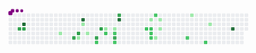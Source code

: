 <svg viewBox="-16 -32 880 192" width="880" height="192" xmlns="http://www.w3.org/2000/svg"><desc>Generated with https://github.com/Platane/snk</desc><style>@keyframes c0{51.77%{fill:var(--c3)}51.79%,to{fill:var(--ce)}}@keyframes c1{67.3%{fill:var(--c4)}67.32%,to{fill:var(--ce)}}@keyframes c2{51.45%{fill:var(--c3)}51.47%,to{fill:var(--ce)}}@keyframes c3{5.17%{fill:var(--c1)}5.19%,to{fill:var(--ce)}}@keyframes c4{47.24%{fill:var(--c3)}47.26%,to{fill:var(--ce)}}@keyframes c5{46.59%{fill:var(--c3)}46.61%,to{fill:var(--ce)}}@keyframes c6{9.38%{fill:var(--c1)}9.4%,to{fill:var(--ce)}}@keyframes c7{62.77%{fill:var(--c4)}62.79%,to{fill:var(--ce)}}@keyframes c8{7.43%{fill:var(--c1)}7.45%,to{fill:var(--ce)}}@keyframes c9{8.4%{fill:var(--c1)}8.42%,to{fill:var(--ce)}}@keyframes ca{43.68%{fill:var(--c3)}43.7%,to{fill:var(--ce)}}@keyframes cb{40.12%{fill:var(--c2)}40.14%,to{fill:var(--ce)}}@keyframes cc{44.65%{fill:var(--c3)}44.67%,to{fill:var(--ce)}}@keyframes cd{13.26%{fill:var(--c1)}13.28%,to{fill:var(--ce)}}@keyframes ce{38.82%{fill:var(--c2)}38.84%,to{fill:var(--ce)}}@keyframes cf{13.91%{fill:var(--c1)}13.93%,to{fill:var(--ce)}}@keyframes cg{38.18%{fill:var(--c2)}38.2%,to{fill:var(--ce)}}@keyframes ch{42.38%{fill:var(--c3)}42.4%,to{fill:var(--ce)}}@keyframes ci{42.06%{fill:var(--c2)}42.08%,to{fill:var(--ce)}}@keyframes cj{59.86%{fill:var(--c3)}59.88%,to{fill:var(--ce)}}@keyframes ck{60.18%{fill:var(--c4)}60.2%,to{fill:var(--ce)}}@keyframes cl{32.35%{fill:var(--c2)}32.37%,to{fill:var(--ce)}}@keyframes cm{17.14%{fill:var(--c1)}17.16%,to{fill:var(--ce)}}@keyframes cn{32.03%{fill:var(--c2)}32.05%,to{fill:var(--ce)}}@keyframes co{31.71%{fill:var(--c2)}31.73%,to{fill:var(--ce)}}@keyframes cp{31.38%{fill:var(--c2)}31.4%,to{fill:var(--ce)}}@keyframes cq{33.97%{fill:var(--c2)}33.99%,to{fill:var(--ce)}}@keyframes cr{19.41%{fill:var(--c1)}19.43%,to{fill:var(--ce)}}@keyframes cs{17.79%{fill:var(--c1)}17.81%,to{fill:var(--ce)}}@keyframes ct{18.44%{fill:var(--c1)}18.46%,to{fill:var(--ce)}}@keyframes cu{28.79%{fill:var(--c2)}28.81%,to{fill:var(--ce)}}@keyframes cv{23.61%{fill:var(--c1)}23.63%,to{fill:var(--ce)}}@keyframes cw{27.17%{fill:var(--c2)}27.19%,to{fill:var(--ce)}}@keyframes cx{25.56%{fill:var(--c1)}25.58%,to{fill:var(--ce)}}@keyframes cy{82.51%{fill:var(--c4)}82.53%,to{fill:var(--ce)}}@keyframes u0{5.17%{transform:scale(0,1)}5.19%,7.43%{transform:scale(.08,1)}7.45%,8.4%{transform:scale(.17,1)}8.42%,9.38%{transform:scale(.25,1)}13.26%,9.4%{transform:scale(.33,1)}13.28%,13.91%{transform:scale(.42,1)}13.93%,17.14%{transform:scale(.5,1)}17.16%,17.79%{transform:scale(.58,1)}17.81%,18.44%{transform:scale(.67,1)}18.46%,19.41%{transform:scale(.75,1)}19.43%,23.61%{transform:scale(.83,1)}23.63%,25.56%{transform:scale(.92,1)}25.58%,to{transform:scale(1,1)}}@keyframes u1{27.17%{transform:scale(0,1)}27.19%,28.79%{transform:scale(.09,1)}28.81%,31.38%{transform:scale(.18,1)}31.4%,31.71%{transform:scale(.27,1)}31.73%,32.03%{transform:scale(.36,1)}32.05%,32.35%{transform:scale(.45,1)}32.37%,33.97%{transform:scale(.55,1)}33.99%,38.18%{transform:scale(.64,1)}38.2%,38.82%{transform:scale(.73,1)}38.84%,40.12%{transform:scale(.82,1)}40.14%,42.06%{transform:scale(.91,1)}42.08%,to{transform:scale(1,1)}}@keyframes u2{42.38%{transform:scale(0,1)}42.4%,43.68%{transform:scale(.13,1)}43.7%,44.65%{transform:scale(.25,1)}44.67%,46.59%{transform:scale(.38,1)}46.61%,47.24%{transform:scale(.5,1)}47.26%,51.45%{transform:scale(.63,1)}51.47%,51.77%{transform:scale(.75,1)}51.79%,59.86%{transform:scale(.88,1)}59.88%,to{transform:scale(1,1)}}@keyframes u3{60.18%{transform:scale(0,1)}60.2%,62.77%{transform:scale(.25,1)}62.79%,67.3%{transform:scale(.5,1)}67.32%,82.51%{transform:scale(.75,1)}82.53%,to{transform:scale(1,1)}}@keyframes s0{0%,99.68%{transform:translate(0,-16px)}.32%{transform:translate(0,0)}3.88%{transform:translate(176px,0)}5.18%{transform:translate(176px,64px)}46.93%,6.15%{transform:translate(224px,64px)}6.47%{transform:translate(224px,48px)}7.12%{transform:translate(256px,48px)}7.44%{transform:translate(256px,32px)}7.77%{transform:translate(272px,32px)}8.41%{transform:translate(272px,64px)}8.74%{transform:translate(256px,64px)}9.06%{transform:translate(256px,80px)}9.39%{transform:translate(240px,80px)}9.71%{transform:translate(240px,96px)}10.68%{transform:translate(288px,96px)}11.33%{transform:translate(288px,64px)}11.65%,44.01%{transform:translate(304px,64px)}12.3%{transform:translate(304px,32px)}12.94%{transform:translate(336px,32px)}13.27%{transform:translate(336px,48px)}15.86%{transform:translate(464px,48px)}16.18%{transform:translate(464px,32px)}16.83%{transform:translate(496px,32px)}17.15%{transform:translate(496px,16px)}17.8%{transform:translate(528px,16px)}18.45%{transform:translate(528px,48px)}18.77%{transform:translate(512px,48px)}19.42%{transform:translate(512px,80px)}21.36%{transform:translate(608px,80px)}21.68%{transform:translate(608px,64px)}22.33%{transform:translate(640px,64px)}23.62%{transform:translate(640px,0)}24.92%{transform:translate(704px,0)}25.57%{transform:translate(704px,32px)}25.89%{transform:translate(688px,32px)}27.18%{transform:translate(688px,96px)}27.51%{transform:translate(672px,96px)}27.83%{transform:translate(672px,80px)}31.39%{transform:translate(496px,80px)}32.04%{transform:translate(496px,48px)}32.36%{transform:translate(480px,48px)}32.69%{transform:translate(480px,32px)}33.33%{transform:translate(512px,32px)}33.98%{transform:translate(512px,0)}36.25%{transform:translate(400px,0)}36.89%{transform:translate(400px,32px)}37.54%{transform:translate(368px,32px)}38.19%{transform:translate(368px,64px)}39.16%,44.34%{transform:translate(320px,64px)}39.81%{transform:translate(320px,96px)}40.13%{transform:translate(304px,96px)}40.45%{transform:translate(304px,112px)}41.75%{transform:translate(368px,112px)}42.39%{transform:translate(368px,80px)}43.69%{transform:translate(304px,80px)}44.66%{transform:translate(320px,48px)}46.28%{transform:translate(240px,48px)}46.6%{transform:translate(240px,64px)}47.25%{transform:translate(224px,80px)}47.57%{transform:translate(208px,80px)}48.22%{transform:translate(208px,48px)}51.78%{transform:translate(32px,48px)}52.43%{transform:translate(32px,16px)}56.63%{transform:translate(240px,16px)}56.96%{transform:translate(240px,0)}59.87%{transform:translate(384px,0)}60.19%{transform:translate(384px,16px)}66.99%{transform:translate(48px,16px)}67.31%{transform:translate(48px,32px)}82.2%{transform:translate(784px,32px)}82.52%{transform:translate(784px,48px)}97.41%{transform:translate(48px,48px)}98.71%{transform:translate(48px,-16px)}}@keyframes s1{0%,99.68%{transform:translate(16px,-16px)}.32%{transform:translate(0,-16px)}.65%{transform:translate(0,0)}4.21%{transform:translate(176px,0)}5.5%{transform:translate(176px,64px)}47.25%,6.47%{transform:translate(224px,64px)}6.8%{transform:translate(224px,48px)}7.44%{transform:translate(256px,48px)}7.77%{transform:translate(256px,32px)}8.09%{transform:translate(272px,32px)}8.74%{transform:translate(272px,64px)}9.06%{transform:translate(256px,64px)}9.39%{transform:translate(256px,80px)}9.71%{transform:translate(240px,80px)}10.03%{transform:translate(240px,96px)}11%{transform:translate(288px,96px)}11.65%{transform:translate(288px,64px)}11.97%,44.34%{transform:translate(304px,64px)}12.62%{transform:translate(304px,32px)}13.27%{transform:translate(336px,32px)}13.59%{transform:translate(336px,48px)}16.18%{transform:translate(464px,48px)}16.5%{transform:translate(464px,32px)}17.15%{transform:translate(496px,32px)}17.48%{transform:translate(496px,16px)}18.12%{transform:translate(528px,16px)}18.77%{transform:translate(528px,48px)}19.09%{transform:translate(512px,48px)}19.74%{transform:translate(512px,80px)}21.68%{transform:translate(608px,80px)}22.01%{transform:translate(608px,64px)}22.65%{transform:translate(640px,64px)}23.95%{transform:translate(640px,0)}25.24%{transform:translate(704px,0)}25.89%{transform:translate(704px,32px)}26.21%{transform:translate(688px,32px)}27.51%{transform:translate(688px,96px)}27.83%{transform:translate(672px,96px)}28.16%{transform:translate(672px,80px)}31.72%{transform:translate(496px,80px)}32.36%{transform:translate(496px,48px)}32.69%{transform:translate(480px,48px)}33.01%{transform:translate(480px,32px)}33.66%{transform:translate(512px,32px)}34.3%{transform:translate(512px,0)}36.57%{transform:translate(400px,0)}37.22%{transform:translate(400px,32px)}37.86%{transform:translate(368px,32px)}38.51%{transform:translate(368px,64px)}39.48%,44.66%{transform:translate(320px,64px)}40.13%{transform:translate(320px,96px)}40.45%{transform:translate(304px,96px)}40.78%{transform:translate(304px,112px)}42.07%{transform:translate(368px,112px)}42.72%{transform:translate(368px,80px)}44.01%{transform:translate(304px,80px)}44.98%{transform:translate(320px,48px)}46.6%{transform:translate(240px,48px)}46.93%{transform:translate(240px,64px)}47.57%{transform:translate(224px,80px)}47.9%{transform:translate(208px,80px)}48.54%{transform:translate(208px,48px)}52.1%{transform:translate(32px,48px)}52.75%{transform:translate(32px,16px)}56.96%{transform:translate(240px,16px)}57.28%{transform:translate(240px,0)}60.19%{transform:translate(384px,0)}60.52%{transform:translate(384px,16px)}67.31%{transform:translate(48px,16px)}67.64%{transform:translate(48px,32px)}82.52%{transform:translate(784px,32px)}82.85%{transform:translate(784px,48px)}97.73%{transform:translate(48px,48px)}99.03%{transform:translate(48px,-16px)}}@keyframes s2{0%,99.68%{transform:translate(32px,-16px)}.65%{transform:translate(0,-16px)}.97%{transform:translate(0,0)}4.53%{transform:translate(176px,0)}5.83%{transform:translate(176px,64px)}47.57%,6.8%{transform:translate(224px,64px)}7.12%{transform:translate(224px,48px)}7.77%{transform:translate(256px,48px)}8.09%{transform:translate(256px,32px)}8.41%{transform:translate(272px,32px)}9.06%{transform:translate(272px,64px)}9.39%{transform:translate(256px,64px)}9.71%{transform:translate(256px,80px)}10.03%{transform:translate(240px,80px)}10.36%{transform:translate(240px,96px)}11.33%{transform:translate(288px,96px)}11.97%{transform:translate(288px,64px)}12.3%,44.66%{transform:translate(304px,64px)}12.94%{transform:translate(304px,32px)}13.59%{transform:translate(336px,32px)}13.92%{transform:translate(336px,48px)}16.5%{transform:translate(464px,48px)}16.83%{transform:translate(464px,32px)}17.48%{transform:translate(496px,32px)}17.8%{transform:translate(496px,16px)}18.45%{transform:translate(528px,16px)}19.09%{transform:translate(528px,48px)}19.42%{transform:translate(512px,48px)}20.06%{transform:translate(512px,80px)}22.01%{transform:translate(608px,80px)}22.33%{transform:translate(608px,64px)}22.98%{transform:translate(640px,64px)}24.27%{transform:translate(640px,0)}25.57%{transform:translate(704px,0)}26.21%{transform:translate(704px,32px)}26.54%{transform:translate(688px,32px)}27.83%{transform:translate(688px,96px)}28.16%{transform:translate(672px,96px)}28.48%{transform:translate(672px,80px)}32.04%{transform:translate(496px,80px)}32.69%{transform:translate(496px,48px)}33.01%{transform:translate(480px,48px)}33.33%{transform:translate(480px,32px)}33.98%{transform:translate(512px,32px)}34.63%{transform:translate(512px,0)}36.89%{transform:translate(400px,0)}37.54%{transform:translate(400px,32px)}38.19%{transform:translate(368px,32px)}38.83%{transform:translate(368px,64px)}39.81%,44.98%{transform:translate(320px,64px)}40.45%{transform:translate(320px,96px)}40.78%{transform:translate(304px,96px)}41.1%{transform:translate(304px,112px)}42.39%{transform:translate(368px,112px)}43.04%{transform:translate(368px,80px)}44.34%{transform:translate(304px,80px)}45.31%{transform:translate(320px,48px)}46.93%{transform:translate(240px,48px)}47.25%{transform:translate(240px,64px)}47.9%{transform:translate(224px,80px)}48.22%{transform:translate(208px,80px)}48.87%{transform:translate(208px,48px)}52.43%{transform:translate(32px,48px)}53.07%{transform:translate(32px,16px)}57.28%{transform:translate(240px,16px)}57.61%{transform:translate(240px,0)}60.52%{transform:translate(384px,0)}60.84%{transform:translate(384px,16px)}67.64%{transform:translate(48px,16px)}67.96%{transform:translate(48px,32px)}82.85%{transform:translate(784px,32px)}83.17%{transform:translate(784px,48px)}98.06%{transform:translate(48px,48px)}99.35%{transform:translate(48px,-16px)}}@keyframes s3{0%,99.68%{transform:translate(48px,-16px)}.97%{transform:translate(0,-16px)}1.29%{transform:translate(0,0)}4.85%{transform:translate(176px,0)}6.15%{transform:translate(176px,64px)}47.9%,7.12%{transform:translate(224px,64px)}7.44%{transform:translate(224px,48px)}8.09%{transform:translate(256px,48px)}8.41%{transform:translate(256px,32px)}8.74%{transform:translate(272px,32px)}9.39%{transform:translate(272px,64px)}9.71%{transform:translate(256px,64px)}10.03%{transform:translate(256px,80px)}10.36%{transform:translate(240px,80px)}10.68%{transform:translate(240px,96px)}11.65%{transform:translate(288px,96px)}12.3%{transform:translate(288px,64px)}12.62%,44.98%{transform:translate(304px,64px)}13.27%{transform:translate(304px,32px)}13.92%{transform:translate(336px,32px)}14.24%{transform:translate(336px,48px)}16.83%{transform:translate(464px,48px)}17.15%{transform:translate(464px,32px)}17.8%{transform:translate(496px,32px)}18.12%{transform:translate(496px,16px)}18.77%{transform:translate(528px,16px)}19.42%{transform:translate(528px,48px)}19.74%{transform:translate(512px,48px)}20.39%{transform:translate(512px,80px)}22.33%{transform:translate(608px,80px)}22.65%{transform:translate(608px,64px)}23.3%{transform:translate(640px,64px)}24.6%{transform:translate(640px,0)}25.89%{transform:translate(704px,0)}26.54%{transform:translate(704px,32px)}26.86%{transform:translate(688px,32px)}28.16%{transform:translate(688px,96px)}28.48%{transform:translate(672px,96px)}28.8%{transform:translate(672px,80px)}32.36%{transform:translate(496px,80px)}33.01%{transform:translate(496px,48px)}33.33%{transform:translate(480px,48px)}33.66%{transform:translate(480px,32px)}34.3%{transform:translate(512px,32px)}34.95%{transform:translate(512px,0)}37.22%{transform:translate(400px,0)}37.86%{transform:translate(400px,32px)}38.51%{transform:translate(368px,32px)}39.16%{transform:translate(368px,64px)}40.13%,45.31%{transform:translate(320px,64px)}40.78%{transform:translate(320px,96px)}41.1%{transform:translate(304px,96px)}41.42%{transform:translate(304px,112px)}42.72%{transform:translate(368px,112px)}43.37%{transform:translate(368px,80px)}44.66%{transform:translate(304px,80px)}45.63%{transform:translate(320px,48px)}47.25%{transform:translate(240px,48px)}47.57%{transform:translate(240px,64px)}48.22%{transform:translate(224px,80px)}48.54%{transform:translate(208px,80px)}49.19%{transform:translate(208px,48px)}52.75%{transform:translate(32px,48px)}53.4%{transform:translate(32px,16px)}57.61%{transform:translate(240px,16px)}57.93%{transform:translate(240px,0)}60.84%{transform:translate(384px,0)}61.17%{transform:translate(384px,16px)}67.96%{transform:translate(48px,16px)}68.28%{transform:translate(48px,32px)}83.17%{transform:translate(784px,32px)}83.5%{transform:translate(784px,48px)}98.38%{transform:translate(48px,48px)}}:root{--cb:#1b1f230a;--cs:purple;--ce:#ebedf0;--c0:#ebedf0;--c1:#9be9a8;--c2:#40c463;--c3:#30a14e;--c4:#216e39}@media (prefers-color-scheme:dark){:root{--cb:#1b1f230a;--cs:purple;--ce:#161b22;--c1:#01311f;--c2:#034525;--c3:#0f6d31;--c4:#00c647}}.c{shape-rendering:geometricPrecision;fill:var(--ce);stroke-width:1px;stroke:var(--cb);animation:none 30900ms linear infinite}.c.c0{fill:var(--c3);animation-name:c0}.c.c1{fill:var(--c4);animation-name:c1}.c.c2{fill:var(--c3);animation-name:c2}.c.c3{fill:var(--c1);animation-name:c3}.c.c4,.c.c5{fill:var(--c3);animation-name:c4}.c.c5{animation-name:c5}.c.c6{fill:var(--c1);animation-name:c6}.c.c7{fill:var(--c4);animation-name:c7}.c.c8,.c.c9{fill:var(--c1);animation-name:c8}.c.c9{animation-name:c9}.c.ca{fill:var(--c3);animation-name:ca}.c.cb{fill:var(--c2);animation-name:cb}.c.cc{fill:var(--c3);animation-name:cc}.c.cd{fill:var(--c1);animation-name:cd}.c.ce{fill:var(--c2);animation-name:ce}.c.cf{fill:var(--c1);animation-name:cf}.c.cg{fill:var(--c2);animation-name:cg}.c.ch{fill:var(--c3);animation-name:ch}.c.ci{fill:var(--c2);animation-name:ci}.c.cj{fill:var(--c3);animation-name:cj}.c.ck{fill:var(--c4);animation-name:ck}.c.cl{fill:var(--c2);animation-name:cl}.c.cm{fill:var(--c1);animation-name:cm}.c.cn{fill:var(--c2);animation-name:cn}.c.co,.c.cp,.c.cq{fill:var(--c2);animation-name:co}.c.cp,.c.cq{animation-name:cp}.c.cq{animation-name:cq}.c.cr,.c.cs,.c.ct{fill:var(--c1);animation-name:cr}.c.cs,.c.ct{animation-name:cs}.c.ct{animation-name:ct}.c.cu{fill:var(--c2);animation-name:cu}.c.cv{fill:var(--c1);animation-name:cv}.c.cw{fill:var(--c2);animation-name:cw}.c.cx{fill:var(--c1);animation-name:cx}.c.cy{fill:var(--c4);animation-name:cy}.s,.u{animation:none linear 30900ms infinite}.u,.u.u0{transform-origin:0 0}.u{transform:scale(0,1)}.u.u0{fill:var(--c1);animation-name:u0}.u.u1{fill:var(--c2);animation-name:u1;transform-origin:290.7px 0}.u.u2{fill:var(--c3);animation-name:u2;transform-origin:557.3px 0}.u.u3{fill:var(--c4);animation-name:u3;transform-origin:751.1px 0}.s{shape-rendering:geometricPrecision;fill:var(--cs)}.s.s0{transform:translate(0,-16px);animation-name:s0}.s.s1{transform:translate(16px,-16px);animation-name:s1}.s.s2{transform:translate(32px,-16px);animation-name:s2}.s.s3{transform:translate(48px,-16px);animation-name:s3}</style><rect class="c" x="2" y="2" rx="2" ry="2" width="12" height="12"/><rect class="c" x="2" y="18" rx="2" ry="2" width="12" height="12"/><rect class="c" x="2" y="34" rx="2" ry="2" width="12" height="12"/><rect class="c" x="2" y="50" rx="2" ry="2" width="12" height="12"/><rect class="c" x="2" y="66" rx="2" ry="2" width="12" height="12"/><rect class="c" x="2" y="82" rx="2" ry="2" width="12" height="12"/><rect class="c" x="2" y="98" rx="2" ry="2" width="12" height="12"/><rect class="c" x="18" y="2" rx="2" ry="2" width="12" height="12"/><rect class="c" x="18" y="18" rx="2" ry="2" width="12" height="12"/><rect class="c" x="18" y="34" rx="2" ry="2" width="12" height="12"/><rect class="c" x="18" y="50" rx="2" ry="2" width="12" height="12"/><rect class="c" x="18" y="66" rx="2" ry="2" width="12" height="12"/><rect class="c" x="18" y="82" rx="2" ry="2" width="12" height="12"/><rect class="c" x="18" y="98" rx="2" ry="2" width="12" height="12"/><rect class="c" x="34" y="2" rx="2" ry="2" width="12" height="12"/><rect class="c" x="34" y="18" rx="2" ry="2" width="12" height="12"/><rect class="c" x="34" y="34" rx="2" ry="2" width="12" height="12"/><rect class="c c0" x="34" y="50" rx="2" ry="2" width="12" height="12"/><rect class="c" x="34" y="66" rx="2" ry="2" width="12" height="12"/><rect class="c" x="34" y="82" rx="2" ry="2" width="12" height="12"/><rect class="c" x="34" y="98" rx="2" ry="2" width="12" height="12"/><rect class="c" x="50" y="2" rx="2" ry="2" width="12" height="12"/><rect class="c" x="50" y="18" rx="2" ry="2" width="12" height="12"/><rect class="c c1" x="50" y="34" rx="2" ry="2" width="12" height="12"/><rect class="c c2" x="50" y="50" rx="2" ry="2" width="12" height="12"/><rect class="c" x="50" y="66" rx="2" ry="2" width="12" height="12"/><rect class="c" x="50" y="82" rx="2" ry="2" width="12" height="12"/><rect class="c" x="50" y="98" rx="2" ry="2" width="12" height="12"/><rect class="c" x="66" y="2" rx="2" ry="2" width="12" height="12"/><rect class="c" x="66" y="18" rx="2" ry="2" width="12" height="12"/><rect class="c" x="66" y="34" rx="2" ry="2" width="12" height="12"/><rect class="c" x="66" y="50" rx="2" ry="2" width="12" height="12"/><rect class="c" x="66" y="66" rx="2" ry="2" width="12" height="12"/><rect class="c" x="66" y="82" rx="2" ry="2" width="12" height="12"/><rect class="c" x="66" y="98" rx="2" ry="2" width="12" height="12"/><rect class="c" x="82" y="2" rx="2" ry="2" width="12" height="12"/><rect class="c" x="82" y="18" rx="2" ry="2" width="12" height="12"/><rect class="c" x="82" y="34" rx="2" ry="2" width="12" height="12"/><rect class="c" x="82" y="50" rx="2" ry="2" width="12" height="12"/><rect class="c" x="82" y="66" rx="2" ry="2" width="12" height="12"/><rect class="c" x="82" y="82" rx="2" ry="2" width="12" height="12"/><rect class="c" x="82" y="98" rx="2" ry="2" width="12" height="12"/><rect class="c" x="98" y="2" rx="2" ry="2" width="12" height="12"/><rect class="c" x="98" y="18" rx="2" ry="2" width="12" height="12"/><rect class="c" x="98" y="34" rx="2" ry="2" width="12" height="12"/><rect class="c" x="98" y="50" rx="2" ry="2" width="12" height="12"/><rect class="c" x="98" y="66" rx="2" ry="2" width="12" height="12"/><rect class="c" x="98" y="82" rx="2" ry="2" width="12" height="12"/><rect class="c" x="98" y="98" rx="2" ry="2" width="12" height="12"/><rect class="c" x="114" y="2" rx="2" ry="2" width="12" height="12"/><rect class="c" x="114" y="18" rx="2" ry="2" width="12" height="12"/><rect class="c" x="114" y="34" rx="2" ry="2" width="12" height="12"/><rect class="c" x="114" y="50" rx="2" ry="2" width="12" height="12"/><rect class="c" x="114" y="66" rx="2" ry="2" width="12" height="12"/><rect class="c" x="114" y="82" rx="2" ry="2" width="12" height="12"/><rect class="c" x="114" y="98" rx="2" ry="2" width="12" height="12"/><rect class="c" x="130" y="2" rx="2" ry="2" width="12" height="12"/><rect class="c" x="130" y="18" rx="2" ry="2" width="12" height="12"/><rect class="c" x="130" y="34" rx="2" ry="2" width="12" height="12"/><rect class="c" x="130" y="50" rx="2" ry="2" width="12" height="12"/><rect class="c" x="130" y="66" rx="2" ry="2" width="12" height="12"/><rect class="c" x="130" y="82" rx="2" ry="2" width="12" height="12"/><rect class="c" x="130" y="98" rx="2" ry="2" width="12" height="12"/><rect class="c" x="146" y="2" rx="2" ry="2" width="12" height="12"/><rect class="c" x="146" y="18" rx="2" ry="2" width="12" height="12"/><rect class="c" x="146" y="34" rx="2" ry="2" width="12" height="12"/><rect class="c" x="146" y="50" rx="2" ry="2" width="12" height="12"/><rect class="c" x="146" y="66" rx="2" ry="2" width="12" height="12"/><rect class="c" x="146" y="82" rx="2" ry="2" width="12" height="12"/><rect class="c" x="146" y="98" rx="2" ry="2" width="12" height="12"/><rect class="c" x="162" y="2" rx="2" ry="2" width="12" height="12"/><rect class="c" x="162" y="18" rx="2" ry="2" width="12" height="12"/><rect class="c" x="162" y="34" rx="2" ry="2" width="12" height="12"/><rect class="c" x="162" y="50" rx="2" ry="2" width="12" height="12"/><rect class="c" x="162" y="66" rx="2" ry="2" width="12" height="12"/><rect class="c" x="162" y="82" rx="2" ry="2" width="12" height="12"/><rect class="c" x="162" y="98" rx="2" ry="2" width="12" height="12"/><rect class="c" x="178" y="2" rx="2" ry="2" width="12" height="12"/><rect class="c" x="178" y="18" rx="2" ry="2" width="12" height="12"/><rect class="c" x="178" y="34" rx="2" ry="2" width="12" height="12"/><rect class="c" x="178" y="50" rx="2" ry="2" width="12" height="12"/><rect class="c c3" x="178" y="66" rx="2" ry="2" width="12" height="12"/><rect class="c" x="178" y="82" rx="2" ry="2" width="12" height="12"/><rect class="c" x="178" y="98" rx="2" ry="2" width="12" height="12"/><rect class="c" x="194" y="2" rx="2" ry="2" width="12" height="12"/><rect class="c" x="194" y="18" rx="2" ry="2" width="12" height="12"/><rect class="c" x="194" y="34" rx="2" ry="2" width="12" height="12"/><rect class="c" x="194" y="50" rx="2" ry="2" width="12" height="12"/><rect class="c" x="194" y="66" rx="2" ry="2" width="12" height="12"/><rect class="c" x="194" y="82" rx="2" ry="2" width="12" height="12"/><rect class="c" x="194" y="98" rx="2" ry="2" width="12" height="12"/><rect class="c" x="210" y="2" rx="2" ry="2" width="12" height="12"/><rect class="c" x="210" y="18" rx="2" ry="2" width="12" height="12"/><rect class="c" x="210" y="34" rx="2" ry="2" width="12" height="12"/><rect class="c" x="210" y="50" rx="2" ry="2" width="12" height="12"/><rect class="c" x="210" y="66" rx="2" ry="2" width="12" height="12"/><rect class="c" x="210" y="82" rx="2" ry="2" width="12" height="12"/><rect class="c" x="210" y="98" rx="2" ry="2" width="12" height="12"/><rect class="c" x="226" y="2" rx="2" ry="2" width="12" height="12"/><rect class="c" x="226" y="18" rx="2" ry="2" width="12" height="12"/><rect class="c" x="226" y="34" rx="2" ry="2" width="12" height="12"/><rect class="c" x="226" y="50" rx="2" ry="2" width="12" height="12"/><rect class="c" x="226" y="66" rx="2" ry="2" width="12" height="12"/><rect class="c c4" x="226" y="82" rx="2" ry="2" width="12" height="12"/><rect class="c" x="226" y="98" rx="2" ry="2" width="12" height="12"/><rect class="c" x="242" y="2" rx="2" ry="2" width="12" height="12"/><rect class="c" x="242" y="18" rx="2" ry="2" width="12" height="12"/><rect class="c" x="242" y="34" rx="2" ry="2" width="12" height="12"/><rect class="c" x="242" y="50" rx="2" ry="2" width="12" height="12"/><rect class="c c5" x="242" y="66" rx="2" ry="2" width="12" height="12"/><rect class="c c6" x="242" y="82" rx="2" ry="2" width="12" height="12"/><rect class="c" x="242" y="98" rx="2" ry="2" width="12" height="12"/><rect class="c" x="258" y="2" rx="2" ry="2" width="12" height="12"/><rect class="c c7" x="258" y="18" rx="2" ry="2" width="12" height="12"/><rect class="c c8" x="258" y="34" rx="2" ry="2" width="12" height="12"/><rect class="c" x="258" y="50" rx="2" ry="2" width="12" height="12"/><rect class="c" x="258" y="66" rx="2" ry="2" width="12" height="12"/><rect class="c" x="258" y="82" rx="2" ry="2" width="12" height="12"/><rect class="c" x="258" y="98" rx="2" ry="2" width="12" height="12"/><rect class="c" x="274" y="2" rx="2" ry="2" width="12" height="12"/><rect class="c" x="274" y="18" rx="2" ry="2" width="12" height="12"/><rect class="c" x="274" y="34" rx="2" ry="2" width="12" height="12"/><rect class="c" x="274" y="50" rx="2" ry="2" width="12" height="12"/><rect class="c c9" x="274" y="66" rx="2" ry="2" width="12" height="12"/><rect class="c" x="274" y="82" rx="2" ry="2" width="12" height="12"/><rect class="c" x="274" y="98" rx="2" ry="2" width="12" height="12"/><rect class="c" x="290" y="2" rx="2" ry="2" width="12" height="12"/><rect class="c" x="290" y="18" rx="2" ry="2" width="12" height="12"/><rect class="c" x="290" y="34" rx="2" ry="2" width="12" height="12"/><rect class="c" x="290" y="50" rx="2" ry="2" width="12" height="12"/><rect class="c" x="290" y="66" rx="2" ry="2" width="12" height="12"/><rect class="c" x="290" y="82" rx="2" ry="2" width="12" height="12"/><rect class="c" x="290" y="98" rx="2" ry="2" width="12" height="12"/><rect class="c" x="306" y="2" rx="2" ry="2" width="12" height="12"/><rect class="c" x="306" y="18" rx="2" ry="2" width="12" height="12"/><rect class="c" x="306" y="34" rx="2" ry="2" width="12" height="12"/><rect class="c" x="306" y="50" rx="2" ry="2" width="12" height="12"/><rect class="c" x="306" y="66" rx="2" ry="2" width="12" height="12"/><rect class="c ca" x="306" y="82" rx="2" ry="2" width="12" height="12"/><rect class="c cb" x="306" y="98" rx="2" ry="2" width="12" height="12"/><rect class="c" x="322" y="2" rx="2" ry="2" width="12" height="12"/><rect class="c" x="322" y="18" rx="2" ry="2" width="12" height="12"/><rect class="c" x="322" y="34" rx="2" ry="2" width="12" height="12"/><rect class="c cc" x="322" y="50" rx="2" ry="2" width="12" height="12"/><rect class="c" x="322" y="66" rx="2" ry="2" width="12" height="12"/><rect class="c" x="322" y="82" rx="2" ry="2" width="12" height="12"/><rect class="c" x="322" y="98" rx="2" ry="2" width="12" height="12"/><rect class="c" x="338" y="2" rx="2" ry="2" width="12" height="12"/><rect class="c" x="338" y="18" rx="2" ry="2" width="12" height="12"/><rect class="c" x="338" y="34" rx="2" ry="2" width="12" height="12"/><rect class="c cd" x="338" y="50" rx="2" ry="2" width="12" height="12"/><rect class="c ce" x="338" y="66" rx="2" ry="2" width="12" height="12"/><rect class="c" x="338" y="82" rx="2" ry="2" width="12" height="12"/><rect class="c" x="338" y="98" rx="2" ry="2" width="12" height="12"/><rect class="c" x="354" y="2" rx="2" ry="2" width="12" height="12"/><rect class="c" x="354" y="18" rx="2" ry="2" width="12" height="12"/><rect class="c" x="354" y="34" rx="2" ry="2" width="12" height="12"/><rect class="c" x="354" y="50" rx="2" ry="2" width="12" height="12"/><rect class="c" x="354" y="66" rx="2" ry="2" width="12" height="12"/><rect class="c" x="354" y="82" rx="2" ry="2" width="12" height="12"/><rect class="c" x="354" y="98" rx="2" ry="2" width="12" height="12"/><rect class="c" x="370" y="2" rx="2" ry="2" width="12" height="12"/><rect class="c" x="370" y="18" rx="2" ry="2" width="12" height="12"/><rect class="c" x="370" y="34" rx="2" ry="2" width="12" height="12"/><rect class="c cf" x="370" y="50" rx="2" ry="2" width="12" height="12"/><rect class="c cg" x="370" y="66" rx="2" ry="2" width="12" height="12"/><rect class="c ch" x="370" y="82" rx="2" ry="2" width="12" height="12"/><rect class="c ci" x="370" y="98" rx="2" ry="2" width="12" height="12"/><rect class="c cj" x="386" y="2" rx="2" ry="2" width="12" height="12"/><rect class="c ck" x="386" y="18" rx="2" ry="2" width="12" height="12"/><rect class="c" x="386" y="34" rx="2" ry="2" width="12" height="12"/><rect class="c" x="386" y="50" rx="2" ry="2" width="12" height="12"/><rect class="c" x="386" y="66" rx="2" ry="2" width="12" height="12"/><rect class="c" x="386" y="82" rx="2" ry="2" width="12" height="12"/><rect class="c" x="386" y="98" rx="2" ry="2" width="12" height="12"/><rect class="c" x="402" y="2" rx="2" ry="2" width="12" height="12"/><rect class="c" x="402" y="18" rx="2" ry="2" width="12" height="12"/><rect class="c" x="402" y="34" rx="2" ry="2" width="12" height="12"/><rect class="c" x="402" y="50" rx="2" ry="2" width="12" height="12"/><rect class="c" x="402" y="66" rx="2" ry="2" width="12" height="12"/><rect class="c" x="402" y="82" rx="2" ry="2" width="12" height="12"/><rect class="c" x="402" y="98" rx="2" ry="2" width="12" height="12"/><rect class="c" x="418" y="2" rx="2" ry="2" width="12" height="12"/><rect class="c" x="418" y="18" rx="2" ry="2" width="12" height="12"/><rect class="c" x="418" y="34" rx="2" ry="2" width="12" height="12"/><rect class="c" x="418" y="50" rx="2" ry="2" width="12" height="12"/><rect class="c" x="418" y="66" rx="2" ry="2" width="12" height="12"/><rect class="c" x="418" y="82" rx="2" ry="2" width="12" height="12"/><rect class="c" x="418" y="98" rx="2" ry="2" width="12" height="12"/><rect class="c" x="434" y="2" rx="2" ry="2" width="12" height="12"/><rect class="c" x="434" y="18" rx="2" ry="2" width="12" height="12"/><rect class="c" x="434" y="34" rx="2" ry="2" width="12" height="12"/><rect class="c" x="434" y="50" rx="2" ry="2" width="12" height="12"/><rect class="c" x="434" y="66" rx="2" ry="2" width="12" height="12"/><rect class="c" x="434" y="82" rx="2" ry="2" width="12" height="12"/><rect class="c" x="434" y="98" rx="2" ry="2" width="12" height="12"/><rect class="c" x="450" y="2" rx="2" ry="2" width="12" height="12"/><rect class="c" x="450" y="18" rx="2" ry="2" width="12" height="12"/><rect class="c" x="450" y="34" rx="2" ry="2" width="12" height="12"/><rect class="c" x="450" y="50" rx="2" ry="2" width="12" height="12"/><rect class="c" x="450" y="66" rx="2" ry="2" width="12" height="12"/><rect class="c" x="450" y="82" rx="2" ry="2" width="12" height="12"/><rect class="c" x="450" y="98" rx="2" ry="2" width="12" height="12"/><rect class="c" x="466" y="2" rx="2" ry="2" width="12" height="12"/><rect class="c" x="466" y="18" rx="2" ry="2" width="12" height="12"/><rect class="c" x="466" y="34" rx="2" ry="2" width="12" height="12"/><rect class="c" x="466" y="50" rx="2" ry="2" width="12" height="12"/><rect class="c" x="466" y="66" rx="2" ry="2" width="12" height="12"/><rect class="c" x="466" y="82" rx="2" ry="2" width="12" height="12"/><rect class="c" x="466" y="98" rx="2" ry="2" width="12" height="12"/><rect class="c" x="482" y="2" rx="2" ry="2" width="12" height="12"/><rect class="c" x="482" y="18" rx="2" ry="2" width="12" height="12"/><rect class="c" x="482" y="34" rx="2" ry="2" width="12" height="12"/><rect class="c cl" x="482" y="50" rx="2" ry="2" width="12" height="12"/><rect class="c" x="482" y="66" rx="2" ry="2" width="12" height="12"/><rect class="c" x="482" y="82" rx="2" ry="2" width="12" height="12"/><rect class="c" x="482" y="98" rx="2" ry="2" width="12" height="12"/><rect class="c" x="498" y="2" rx="2" ry="2" width="12" height="12"/><rect class="c cm" x="498" y="18" rx="2" ry="2" width="12" height="12"/><rect class="c" x="498" y="34" rx="2" ry="2" width="12" height="12"/><rect class="c cn" x="498" y="50" rx="2" ry="2" width="12" height="12"/><rect class="c co" x="498" y="66" rx="2" ry="2" width="12" height="12"/><rect class="c cp" x="498" y="82" rx="2" ry="2" width="12" height="12"/><rect class="c" x="498" y="98" rx="2" ry="2" width="12" height="12"/><rect class="c cq" x="514" y="2" rx="2" ry="2" width="12" height="12"/><rect class="c" x="514" y="18" rx="2" ry="2" width="12" height="12"/><rect class="c" x="514" y="34" rx="2" ry="2" width="12" height="12"/><rect class="c" x="514" y="50" rx="2" ry="2" width="12" height="12"/><rect class="c" x="514" y="66" rx="2" ry="2" width="12" height="12"/><rect class="c cr" x="514" y="82" rx="2" ry="2" width="12" height="12"/><rect class="c" x="514" y="98" rx="2" ry="2" width="12" height="12"/><rect class="c" x="530" y="2" rx="2" ry="2" width="12" height="12"/><rect class="c cs" x="530" y="18" rx="2" ry="2" width="12" height="12"/><rect class="c" x="530" y="34" rx="2" ry="2" width="12" height="12"/><rect class="c ct" x="530" y="50" rx="2" ry="2" width="12" height="12"/><rect class="c" x="530" y="66" rx="2" ry="2" width="12" height="12"/><rect class="c" x="530" y="82" rx="2" ry="2" width="12" height="12"/><rect class="c" x="530" y="98" rx="2" ry="2" width="12" height="12"/><rect class="c" x="546" y="2" rx="2" ry="2" width="12" height="12"/><rect class="c" x="546" y="18" rx="2" ry="2" width="12" height="12"/><rect class="c" x="546" y="34" rx="2" ry="2" width="12" height="12"/><rect class="c" x="546" y="50" rx="2" ry="2" width="12" height="12"/><rect class="c" x="546" y="66" rx="2" ry="2" width="12" height="12"/><rect class="c" x="546" y="82" rx="2" ry="2" width="12" height="12"/><rect class="c" x="546" y="98" rx="2" ry="2" width="12" height="12"/><rect class="c" x="562" y="2" rx="2" ry="2" width="12" height="12"/><rect class="c" x="562" y="18" rx="2" ry="2" width="12" height="12"/><rect class="c" x="562" y="34" rx="2" ry="2" width="12" height="12"/><rect class="c" x="562" y="50" rx="2" ry="2" width="12" height="12"/><rect class="c" x="562" y="66" rx="2" ry="2" width="12" height="12"/><rect class="c" x="562" y="82" rx="2" ry="2" width="12" height="12"/><rect class="c" x="562" y="98" rx="2" ry="2" width="12" height="12"/><rect class="c" x="578" y="2" rx="2" ry="2" width="12" height="12"/><rect class="c" x="578" y="18" rx="2" ry="2" width="12" height="12"/><rect class="c" x="578" y="34" rx="2" ry="2" width="12" height="12"/><rect class="c" x="578" y="50" rx="2" ry="2" width="12" height="12"/><rect class="c" x="578" y="66" rx="2" ry="2" width="12" height="12"/><rect class="c" x="578" y="82" rx="2" ry="2" width="12" height="12"/><rect class="c" x="578" y="98" rx="2" ry="2" width="12" height="12"/><rect class="c" x="594" y="2" rx="2" ry="2" width="12" height="12"/><rect class="c" x="594" y="18" rx="2" ry="2" width="12" height="12"/><rect class="c" x="594" y="34" rx="2" ry="2" width="12" height="12"/><rect class="c" x="594" y="50" rx="2" ry="2" width="12" height="12"/><rect class="c" x="594" y="66" rx="2" ry="2" width="12" height="12"/><rect class="c" x="594" y="82" rx="2" ry="2" width="12" height="12"/><rect class="c" x="594" y="98" rx="2" ry="2" width="12" height="12"/><rect class="c" x="610" y="2" rx="2" ry="2" width="12" height="12"/><rect class="c" x="610" y="18" rx="2" ry="2" width="12" height="12"/><rect class="c" x="610" y="34" rx="2" ry="2" width="12" height="12"/><rect class="c" x="610" y="50" rx="2" ry="2" width="12" height="12"/><rect class="c" x="610" y="66" rx="2" ry="2" width="12" height="12"/><rect class="c" x="610" y="82" rx="2" ry="2" width="12" height="12"/><rect class="c" x="610" y="98" rx="2" ry="2" width="12" height="12"/><rect class="c" x="626" y="2" rx="2" ry="2" width="12" height="12"/><rect class="c" x="626" y="18" rx="2" ry="2" width="12" height="12"/><rect class="c" x="626" y="34" rx="2" ry="2" width="12" height="12"/><rect class="c" x="626" y="50" rx="2" ry="2" width="12" height="12"/><rect class="c" x="626" y="66" rx="2" ry="2" width="12" height="12"/><rect class="c cu" x="626" y="82" rx="2" ry="2" width="12" height="12"/><rect class="c" x="626" y="98" rx="2" ry="2" width="12" height="12"/><rect class="c cv" x="642" y="2" rx="2" ry="2" width="12" height="12"/><rect class="c" x="642" y="18" rx="2" ry="2" width="12" height="12"/><rect class="c" x="642" y="34" rx="2" ry="2" width="12" height="12"/><rect class="c" x="642" y="50" rx="2" ry="2" width="12" height="12"/><rect class="c" x="642" y="66" rx="2" ry="2" width="12" height="12"/><rect class="c" x="642" y="82" rx="2" ry="2" width="12" height="12"/><rect class="c" x="642" y="98" rx="2" ry="2" width="12" height="12"/><rect class="c" x="658" y="2" rx="2" ry="2" width="12" height="12"/><rect class="c" x="658" y="18" rx="2" ry="2" width="12" height="12"/><rect class="c" x="658" y="34" rx="2" ry="2" width="12" height="12"/><rect class="c" x="658" y="50" rx="2" ry="2" width="12" height="12"/><rect class="c" x="658" y="66" rx="2" ry="2" width="12" height="12"/><rect class="c" x="658" y="82" rx="2" ry="2" width="12" height="12"/><rect class="c" x="658" y="98" rx="2" ry="2" width="12" height="12"/><rect class="c" x="674" y="2" rx="2" ry="2" width="12" height="12"/><rect class="c" x="674" y="18" rx="2" ry="2" width="12" height="12"/><rect class="c" x="674" y="34" rx="2" ry="2" width="12" height="12"/><rect class="c" x="674" y="50" rx="2" ry="2" width="12" height="12"/><rect class="c" x="674" y="66" rx="2" ry="2" width="12" height="12"/><rect class="c" x="674" y="82" rx="2" ry="2" width="12" height="12"/><rect class="c" x="674" y="98" rx="2" ry="2" width="12" height="12"/><rect class="c" x="690" y="2" rx="2" ry="2" width="12" height="12"/><rect class="c" x="690" y="18" rx="2" ry="2" width="12" height="12"/><rect class="c" x="690" y="34" rx="2" ry="2" width="12" height="12"/><rect class="c" x="690" y="50" rx="2" ry="2" width="12" height="12"/><rect class="c" x="690" y="66" rx="2" ry="2" width="12" height="12"/><rect class="c" x="690" y="82" rx="2" ry="2" width="12" height="12"/><rect class="c cw" x="690" y="98" rx="2" ry="2" width="12" height="12"/><rect class="c" x="706" y="2" rx="2" ry="2" width="12" height="12"/><rect class="c" x="706" y="18" rx="2" ry="2" width="12" height="12"/><rect class="c cx" x="706" y="34" rx="2" ry="2" width="12" height="12"/><rect class="c" x="706" y="50" rx="2" ry="2" width="12" height="12"/><rect class="c" x="706" y="66" rx="2" ry="2" width="12" height="12"/><rect class="c" x="706" y="82" rx="2" ry="2" width="12" height="12"/><rect class="c" x="706" y="98" rx="2" ry="2" width="12" height="12"/><rect class="c" x="722" y="2" rx="2" ry="2" width="12" height="12"/><rect class="c" x="722" y="18" rx="2" ry="2" width="12" height="12"/><rect class="c" x="722" y="34" rx="2" ry="2" width="12" height="12"/><rect class="c" x="722" y="50" rx="2" ry="2" width="12" height="12"/><rect class="c" x="722" y="66" rx="2" ry="2" width="12" height="12"/><rect class="c" x="722" y="82" rx="2" ry="2" width="12" height="12"/><rect class="c" x="722" y="98" rx="2" ry="2" width="12" height="12"/><rect class="c" x="738" y="2" rx="2" ry="2" width="12" height="12"/><rect class="c" x="738" y="18" rx="2" ry="2" width="12" height="12"/><rect class="c" x="738" y="34" rx="2" ry="2" width="12" height="12"/><rect class="c" x="738" y="50" rx="2" ry="2" width="12" height="12"/><rect class="c" x="738" y="66" rx="2" ry="2" width="12" height="12"/><rect class="c" x="738" y="82" rx="2" ry="2" width="12" height="12"/><rect class="c" x="738" y="98" rx="2" ry="2" width="12" height="12"/><rect class="c" x="754" y="2" rx="2" ry="2" width="12" height="12"/><rect class="c" x="754" y="18" rx="2" ry="2" width="12" height="12"/><rect class="c" x="754" y="34" rx="2" ry="2" width="12" height="12"/><rect class="c" x="754" y="50" rx="2" ry="2" width="12" height="12"/><rect class="c" x="754" y="66" rx="2" ry="2" width="12" height="12"/><rect class="c" x="754" y="82" rx="2" ry="2" width="12" height="12"/><rect class="c" x="754" y="98" rx="2" ry="2" width="12" height="12"/><rect class="c" x="770" y="2" rx="2" ry="2" width="12" height="12"/><rect class="c" x="770" y="18" rx="2" ry="2" width="12" height="12"/><rect class="c" x="770" y="34" rx="2" ry="2" width="12" height="12"/><rect class="c" x="770" y="50" rx="2" ry="2" width="12" height="12"/><rect class="c" x="770" y="66" rx="2" ry="2" width="12" height="12"/><rect class="c" x="770" y="82" rx="2" ry="2" width="12" height="12"/><rect class="c" x="770" y="98" rx="2" ry="2" width="12" height="12"/><rect class="c" x="786" y="2" rx="2" ry="2" width="12" height="12"/><rect class="c" x="786" y="18" rx="2" ry="2" width="12" height="12"/><rect class="c" x="786" y="34" rx="2" ry="2" width="12" height="12"/><rect class="c cy" x="786" y="50" rx="2" ry="2" width="12" height="12"/><rect class="c" x="786" y="66" rx="2" ry="2" width="12" height="12"/><rect class="c" x="786" y="82" rx="2" ry="2" width="12" height="12"/><rect class="c" x="786" y="98" rx="2" ry="2" width="12" height="12"/><rect class="c" x="802" y="2" rx="2" ry="2" width="12" height="12"/><rect class="c" x="802" y="18" rx="2" ry="2" width="12" height="12"/><rect class="c" x="802" y="34" rx="2" ry="2" width="12" height="12"/><rect class="c" x="802" y="50" rx="2" ry="2" width="12" height="12"/><rect class="c" x="802" y="66" rx="2" ry="2" width="12" height="12"/><rect class="c" x="802" y="82" rx="2" ry="2" width="12" height="12"/><rect class="c" x="802" y="98" rx="2" ry="2" width="12" height="12"/><rect class="c" x="818" y="2" rx="2" ry="2" width="12" height="12"/><rect class="c" x="818" y="18" rx="2" ry="2" width="12" height="12"/><rect class="c" x="818" y="34" rx="2" ry="2" width="12" height="12"/><rect class="c" x="818" y="50" rx="2" ry="2" width="12" height="12"/><rect class="c" x="818" y="66" rx="2" ry="2" width="12" height="12"/><rect class="c" x="818" y="82" rx="2" ry="2" width="12" height="12"/><rect class="c" x="818" y="98" rx="2" ry="2" width="12" height="12"/><rect class="c" x="834" y="2" rx="2" ry="2" width="12" height="12"/><rect class="c" x="834" y="18" rx="2" ry="2" width="12" height="12"/><rect class="c" x="834" y="34" rx="2" ry="2" width="12" height="12"/><rect class="c" x="834" y="50" rx="2" ry="2" width="12" height="12"/><rect class="u u0" height="12" width="291.3" x="0.0" y="144"/><rect class="u u1" height="12" width="267.1" x="290.7" y="144"/><rect class="u u2" height="12" width="194.4" x="557.3" y="144"/><rect class="u u3" height="12" width="97.5" x="751.1" y="144"/><rect class="s s0" x="0.8" y="0.8" width="14.4" height="14.4" rx="4.5" ry="4.5"/><rect class="s s1" x="1.8" y="1.8" width="12.3" height="12.3" rx="4.1" ry="4.1"/><rect class="s s2" x="2.6" y="2.6" width="10.8" height="10.8" rx="3.6" ry="3.6"/><rect class="s s3" x="3.0" y="3.0" width="9.9" height="9.9" rx="3.3" ry="3.3"/></svg>
